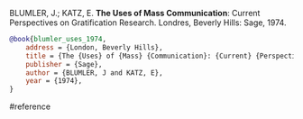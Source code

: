 BLUMLER, J.; KATZ, E. **The Uses of Mass Communication**: Current Perspectives on Gratification Research. Londres, Beverly Hills: Sage, 1974.

```bibtex
@book{blumler_uses_1974,
	address = {London, Beverly Hills},
	title = {The {Uses} of {Mass} {Communication}: {Current} {Perspectives} on {Gratification} {Research}},
	publisher = {Sage},
	author = {BLUMLER, J and KATZ, E},
	year = {1974},
}
```

#reference